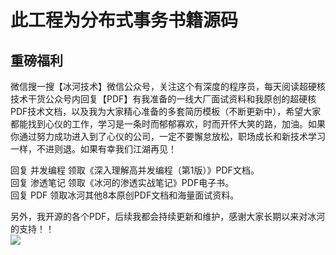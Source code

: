 # 此工程为分布式事务书籍源码


## 重磅福利

微信搜一搜【冰河技术】微信公众号，关注这个有深度的程序员，每天阅读超硬核技术干货公众号内回复【PDF】有我准备的一线大厂面试资料和我原创的超硬核PDF技术文档，以及我为大家精心准备的多套简历模板（不断更新中），希望大家都能找到心仪的工作，学习是一条时而郁郁寡欢，时而开怀大笑的路，加油。如果你通过努力成功进入到了心仪的公司，一定不要懈怠放松，职场成长和新技术学习一样，不进则退。如果有幸我们江湖再见！       

回复 并发编程 领取《深入理解高并发编程（第1版）》PDF文档。  
回复 渗透笔记 领取《冰河的渗透实战笔记》PDF电子书。  
回复 PDF 领取冰河其他8本原创PDF文档和海量面试资料。  

另外，我开源的各个PDF，后续我都会持续更新和维护，感谢大家长期以来对冰河的支持！！  
![](https://img-blog.csdnimg.cn/20200906013715889.png)